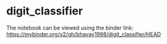 # digit_classifier

The notebook can be viewed using the binder link: https://mybinder.org/v2/gh/bhavay1998/digit_classifier/HEAD
